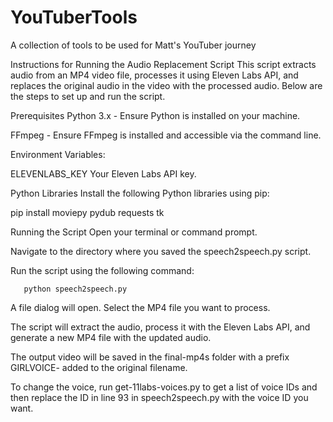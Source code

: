 # YouTuberTools
 A collection of tools to be used for Matt's YouTuber journey



Instructions for Running the Audio Replacement Script
This script extracts audio from an MP4 video file, processes it using Eleven Labs API, and replaces the original audio in the video with the processed audio. Below are the steps to set up and run the script.

Prerequisites
Python 3.x - Ensure Python is installed on your machine.

FFmpeg - Ensure FFmpeg is installed and accessible via the command line.

Environment Variables:

ELEVENLABS_KEY     Your Eleven Labs API key.

Python Libraries
Install the following Python libraries using pip:

   pip install moviepy pydub requests tk


Running the Script
Open your terminal or command prompt.

Navigate to the directory where you saved the speech2speech.py script.

Run the script using the following command:

       python speech2speech.py

A file dialog will open. Select the MP4 file you want to process.

The script will extract the audio, process it with the Eleven Labs API, and generate a new MP4 file with the updated audio.

The output video will be saved in the final-mp4s folder with a prefix GIRLVOICE- added to the original filename.

To change the voice, run  get-11labs-voices.py to get a list of voice IDs and then replace the ID in line 93 in speech2speech.py with the voice ID you want.